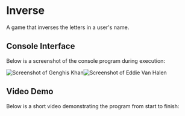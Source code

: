 # Inverse
A game that inverses the letters in a user's name.


## Console Interface
Below is a screenshot of the console program during execution:

![Screenshot of Genghis Khan](https://user-images.githubusercontent.com/97514020/154031350-e5b239a7-b702-44c4-9a59-a5196769b24d.png)![Screenshot of Eddie Van Halen](https://user-images.githubusercontent.com/97514020/154066050-ac983134-ac94-44f6-807c-93a9ec56cf32.png)


## Video Demo
Below is a short video demonstrating the program from start to finish:
